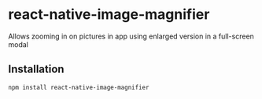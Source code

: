 # react-native-image-magnifier

Allows zooming in on pictures in app using enlarged version in a full-screen modal

## Installation

```sh
npm install react-native-image-magnifier
```
